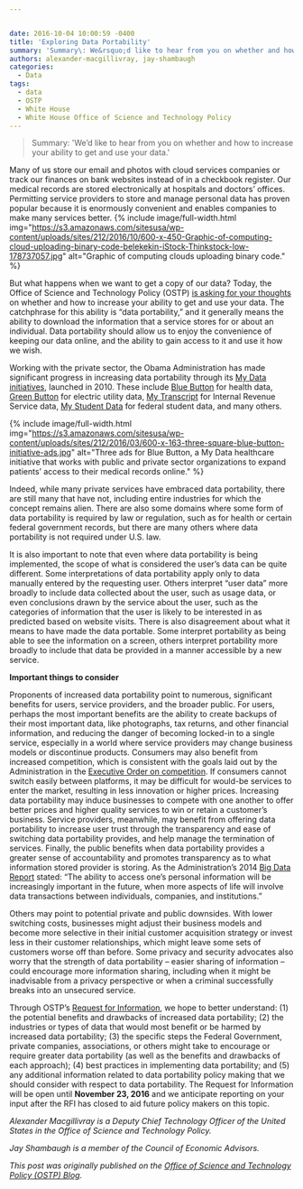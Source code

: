 ```yaml
---


date: 2016-10-04 10:00:59 -0400
title: 'Exploring Data Portability'
summary: 'Summary\: We&rsquo;d like to hear from you on whether and how to increase your ability to get and use your data. Many of us store our email and photos with cloud services companies or track our finances on bank websites instead of in a checkbook register. Our medical records are stored electronically at hospitals and'
authors: alexander-macgillivray, jay-shambaugh
categories:
  - Data
tags:
  - data
  - OSTP
  - White House
  - White House Office of Science and Technology Policy
---
```


> Summary: 'We’d like to hear from you on whether and how to increase your ability to get and use your data.'

Many of us store our email and photos with cloud services companies or track our finances on bank websites instead of in a checkbook register. Our medical records are stored electronically at hospitals and doctors’ offices. Permitting service providers to store and manage personal data has proven popular because it is enormously convenient and enables companies to make many services better. 
{% include image/full-width.html img="https://s3.amazonaws.com/sitesusa/wp-content/uploads/sites/212/2016/10/600-x-450-Graphic-of-computing-cloud-uploading-binary-code-belekekin-iStock-Thinkstock-low-178737057.jpg" alt="Graphic of computing clouds uploading binary code." %} 

But what happens when we want to get a copy of our data? Today, the Office of Science and Technology Policy (OSTP) <a href="https://www.whitehouse.gov/webform/request-information-regarding-data-portability" target="_blank">is asking for your thoughts</a> on whether and how to increase your ability to get and use your data. The catchphrase for this ability is “data portability,” and it generally means the ability to download the information that a service stores for or about an individual. Data portability should allow us to enjoy the convenience of keeping our data online, and the ability to gain access to it and use it how we wish.

Working with the private sector, the Obama Administration has made significant progress in increasing data portability through its <a href="https://www.whitehouse.gov/blog/2016/03/15/my-data-empowering-all-americans-personal-data-access" target="_blank">My Data initiatives</a>, launched in 2010. These include <a href="https://www.healthit.gov/bluebutton" target="_blank">Blue Button</a> for health data, <a href="http://energy.gov/data/green-button" target="_blank">Green Button</a> for electric utility data, <a href="https://www.irs.gov/individuals/get-transcript" target="_blank">My Transcript</a> for Internal Revenue Service data, <a href="https://studentaid.ed.gov/sa/resources/mystudentdata-download" target="_blank">My Student Data</a> for federal student data, and many others.


{% include image/full-width.html img="https://s3.amazonaws.com/sitesusa/wp-content/uploads/sites/212/2016/03/600-x-163-three-square-blue-button-initiative-ads.jpg" alt="Three ads for Blue Button, a My Data healthcare initiative that works with public and private sector organizations to expand patients’ access to their medical records online." %}

Indeed, while many private services have embraced data portability, there are still many that have not, including entire industries for which the concept remains alien. There are also some domains where some form of data portability is required by law or regulation, such as for health or certain federal government records, but there are many others where data portability is not required under U.S. law.

It is also important to note that even where data portability is being implemented, the scope of what is considered the user’s data can be quite different. Some interpretations of data portability apply only to data manually entered by the requesting user. Others interpret “user data” more broadly to include data collected about the user, such as usage data, or even conclusions drawn by the service about the user, such as the categories of information that the user is likely to be interested in as predicted based on website visits. There is also disagreement about what it means to have made the data portable. Some interpret portability as being able to see the information on a screen, others interpret portability more broadly to include that data be provided in a manner accessible by a new service.

**Important things to consider**

Proponents of increased data portability point to numerous, significant benefits for users, service providers, and the broader public. For users, perhaps the most important benefits are the ability to create backups of their most important data, like photographs, tax returns, and other financial information, and reducing the danger of becoming locked-in to a single service, especially in a world where service providers may change business models or discontinue products. Consumers may also benefit from increased competition, which is consistent with the goals laid out by the Administration in the <a href="https://www.whitehouse.gov/the-press-office/2016/04/15/executive-order-steps-increase-competition-and-better-inform-consumers" target="_blank">Executive Order on competition</a>. If consumers cannot switch easily between platforms, it may be difficult for would-be services to enter the market, resulting in less innovation or higher prices. Increasing data portability may induce businesses to compete with one another to offer better prices and higher quality services to win or retain a customer’s business. Service providers, meanwhile, may benefit from offering data portability to increase user trust through the transparency and ease of switching data portability provides, and help manage the termination of services. Finally, the public benefits when data portability provides a greater sense of accountability and promotes transparency as to what information stored provider is storing. As the Administration’s 2014 <a href="https://www.whitehouse.gov/sites/default/files/docs/big_data_privacy_report_may_1_2014.pdf" target="_blank">Big Data Report</a> stated: “The ability to access one’s personal information will be increasingly important in the future, when more aspects of life will involve data transactions between individuals, companies, and institutions.”

Others may point to potential private and public downsides. With lower switching costs, businesses might adjust their business models and become more selective in their initial customer acquisition strategy or invest less in their customer relationships, which might leave some sets of customers worse off than before. Some privacy and security advocates also worry that the strength of data portability – easier sharing of information – could encourage more information sharing, including when it might be inadvisable from a privacy perspective or when a criminal successfully breaks into an unsecured service.

Through OSTP’s <a href="https://www.whitehouse.gov/webform/request-information-regarding-data-portability" target="_blank">Request for Information</a>, we hope to better understand: (1) the potential benefits and drawbacks of increased data portability; (2) the industries or types of data that would most benefit or be harmed by increased data portability; (3) the specific steps the Federal Government, private companies, associations, or others might take to encourage or require greater data portability (as well as the benefits and drawbacks of each approach); (4) best practices in implementing data portability; and (5) any additional information related to data portability policy making that we should consider with respect to data portability. The Request for Information will be open until **November 23, 2016** and we anticipate reporting on your input after the RFI has closed to aid future policy makers on this topic.

_Alexander Macgillivray is a Deputy Chief Technology Officer of the United States in the Office of Science and Technology Policy._

_Jay Shambaugh is a member of the Council of Economic Advisors._

_This post was originally published on the [Office of Science and Technology Policy (OSTP) Blog](https://www.whitehouse.gov/administration/eop/ostp/blog)._